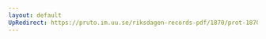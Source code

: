 ```yaml
---
layout: default
UpRedirect: https://pruto.im.uu.se/riksdagen-records-pdf/1870/prot-1870--ak--319/prot-1870--ak--319_027.pdf
---
```

